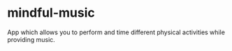 # mindful-music
App which allows you to perform and time different physical activities while providing music.
